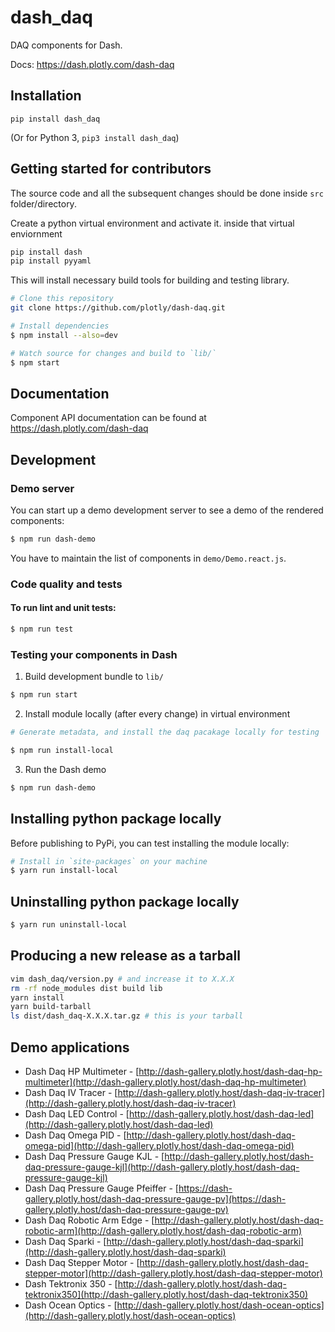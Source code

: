 # dash_daq

DAQ components for Dash.

Docs: https://dash.plotly.com/dash-daq

## Installation

`pip install dash_daq`

(Or for Python 3, `pip3 install dash_daq`)

## Getting started for contributors

The source code and all the subsequent changes should be done inside `src` folder/directory.

Create a python virtual environment and activate it. inside that virtual enviornment

```sh
pip install dash
pip install pyyaml
```

This will install necessary build tools for building and testing library.

```sh
# Clone this repository
git clone https://github.com/plotly/dash-daq.git

# Install dependencies
$ npm install --also=dev

# Watch source for changes and build to `lib/`
$ npm start
```

## Documentation

Component API documentation can be found at https://dash.plotly.com/dash-daq

## Development

### Demo server

You can start up a demo development server to see a demo of the rendered
components:

```sh
$ npm run dash-demo
```

You have to maintain the list of components in `demo/Demo.react.js`.

### Code quality and tests

#### To run lint and unit tests:

```sh
$ npm run test
```

### Testing your components in Dash

1. Build development bundle to `lib/`

```sh
$ npm run start
```

2.  Install module locally (after every change) in virtual environment

```sh
# Generate metadata, and install the daq pacakage locally for testing

$ npm run install-local
```

3.  Run the Dash demo

```sh
$ npm run dash-demo
```

## Installing python package locally

Before publishing to PyPi, you can test installing the module locally:

```sh
# Install in `site-packages` on your machine
$ yarn run install-local
```

## Uninstalling python package locally

```sh
$ yarn run uninstall-local
```

## Producing a new release as a tarball

```sh
vim dash_daq/version.py # and increase it to X.X.X
rm -rf node_modules dist build lib
yarn install
yarn build-tarball
ls dist/dash_daq-X.X.X.tar.gz # this is your tarball
```

## Demo applications

- Dash Daq HP Multimeter - [http://dash-gallery.plotly.host/dash-daq-hp-multimeter](http://dash-gallery.plotly.host/dash-daq-hp-multimeter)
- Dash Daq IV Tracer - [http://dash-gallery.plotly.host/dash-daq-iv-tracer](http://dash-gallery.plotly.host/dash-daq-iv-tracer)
- Dash Daq LED Control - [http://dash-gallery.plotly.host/dash-daq-led](http://dash-gallery.plotly.host/dash-daq-led)
- Dash Daq Omega PID - [http://dash-gallery.plotly.host/dash-daq-omega-pid](http://dash-gallery.plotly.host/dash-daq-omega-pid)
- Dash Daq Pressure Gauge KJL - [http://dash-gallery.plotly.host/dash-daq-pressure-gauge-kjl](http://dash-gallery.plotly.host/dash-daq-pressure-gauge-kjl)
- Dash Daq Pressure Gauge Pfeiffer - [https://dash-gallery.plotly.host/dash-daq-pressure-gauge-pv](https://dash-gallery.plotly.host/dash-daq-pressure-gauge-pv)
- Dash Daq Robotic Arm Edge - [http://dash-gallery.plotly.host/dash-daq-robotic-arm](http://dash-gallery.plotly.host/dash-daq-robotic-arm)
- Dash Daq Sparki - [http://dash-gallery.plotly.host/dash-daq-sparki](http://dash-gallery.plotly.host/dash-daq-sparki)
- Dash Daq Stepper Motor - [http://dash-gallery.plotly.host/dash-daq-stepper-motor](http://dash-gallery.plotly.host/dash-daq-stepper-motor)
- Dash Tektronix 350 - [http://dash-gallery.plotly.host/dash-daq-tektronix350](http://dash-gallery.plotly.host/dash-daq-tektronix350)
- Dash Ocean Optics - [http://dash-gallery.plotly.host/dash-ocean-optics](http://dash-gallery.plotly.host/dash-ocean-optics)
